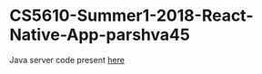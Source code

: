 # CS5610-Summer1-2018-React-Native-App-parshva45

Java server code present [here](https://github.com/parshva45/CS5610-Summer1-2018-Java-Server-parshva45/tree/react-native-middle-tier)